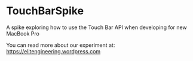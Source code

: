 # TouchBarSpike
A spike exploring how to use the Touch Bar API when developing for new MacBook Pro

You can read more about our experiment at: https://elitengineering.wordpress.com
